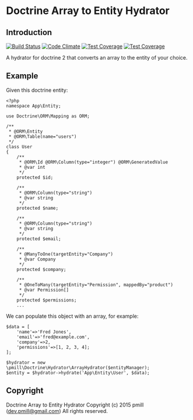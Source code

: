 Doctrine Array to Entity Hydrator
================

Introduction
------------

[![Build Status](https://secure.travis-ci.org/pmill/doctrine-array-hydrator.svg?branch=master)](http://travis-ci.org/pmill/doctrine-array-hydrator) [![Code Climate](https://codeclimate.com/github/pmill/doctrine-array-hydrator/badges/gpa.svg)](https://codeclimate.com/github/pmill/doctrine-array-hydrator) [![Test Coverage](https://codeclimate.com/github/pmill/doctrine-array-hydrator/badges/coverage.svg)](https://codeclimate.com/github/pmill/doctrine-array-hydrator/coverage) [![Test Coverage](https://scrutinizer-ci.com/g/pmill/doctrine-array-hydrator/badges/quality-score.png?b=master)](https://scrutinizer-ci.com/g/pmill/doctrine-array-hydrator/)


A hydrator for doctrine 2 that converts an array to the entity of your choice.


Example
-------

Given this doctrine entity:

    <?php
    namespace App\Entity;
    
    use Doctrine\ORM\Mapping as ORM;
    
    /**
     * @ORM\Entity
     * @ORM\Table(name="users")
     */
    class User
    {
        /**
         * @ORM\Id @ORM\Column(type="integer") @ORM\GeneratedValue
         * @var int
         */
        protected $id;
    
        /**
         * @ORM\Column(type="string")
         * @var string
         */
        protected $name;
    
        /**
         * @ORM\Column(type="string")
         * @var string
         */
        protected $email;
    
        /**
         * @ManyToOne(targetEntity="Company")
         * @var Company
         */
        protected $company;
        
        /**
         * @OneToMany(targetEntity="Permission", mappedBy="product")
         * @var Permission[]
         */
        protected $permissions;
        ...

We can populate this object with an array, for example:

    $data = [
        'name'=>'Fred Jones',
        'email'=>'fred@example.com',
        'company'=>2,
        'permissions'=>[1, 2, 3, 4];
    ];

    $hydrator = new \pmill\Doctrine\Hydrator\ArrayHydrator($entityManager);
    $entity = $hydrator->hydrate('App\Entity\User', $data);

Copyright
---------

Doctrine Array to Entity Hydrator
Copyright (c) 2015 pmill (dev.pmill@gmail.com) 
All rights reserved.